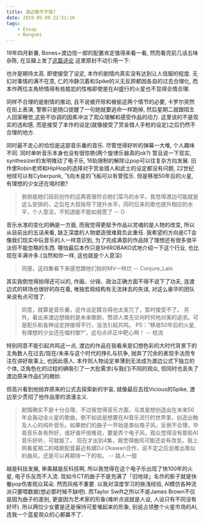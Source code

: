 ```yaml
---
title: 渡辺晚节不保?
date: 2019-05-09 22:51:16
tags:
	- Essay
	- Bangumi
---
```


19年四月新番, Bones+渡边信一郎的配置肯定值得来看一看, 然而看完前几话五味杂陈, 在豆瓣上发了[这篇评论](https://movie.douban.com/review/10151408/) 这里原封不动引用一下:

<!-- More -->

也许是期待太高. 即使接受了设定, 本作的剧情内真实没有达到让人信服的程度. 无幻对事情的满不在意, 仁的冷静沉着和Spike的义无反顾都因各自的过去合理化, 而本作两位主角矫情得有些尴尬的性格即使是在AI盛行的火星也不显得合情合理. 

同样不合理的是剧情的推动, 且不说被开除和被偷这两个情节的必要, 卡罗尔突然在街上表演, 警察只是随口提醒了一句她就要逃命一样跑掉, 然后星期二就跟陌生人回家睡觉,这些不协调的因素冲淡了观众理解和感受作品的动力. 这里说的不是现实的违和感, 而是接受了本作的设定(就像接受了赏金猎人手枪的设定)之后仍然不合理的地方.

同时最不走心的恰恰是这部音乐番的音乐. 尽管觉得好听的弹幕一大堆, 个人趣味不同. 同时单听音乐本身也没有很惊艳(两个旋律乐器真的ok?) 暂且说一下现实, synthesizer的发明推动了电子乐, 16轨限制的解除让pop可以往复杂方向发展. 旧作里Robin老师和HipHop的选择对于赏金猎人和武士的设定都没有问题, 22世纪地球可以有Cyberpunk, 飞向木星的飞船可以有管弦乐. 但是移居50年后的火星, 有理想的少女还在唱村歌?

> 我倒是她们目前创作的这两首很符合她们菜鸟的水平，我觉得渡边可能就是这么安排的，之后在大叔指导下提升水平，同时后来的歌也提升相应的水平，个人意淫，不知道能不能如我愿了
> -- O

音乐水准的变化的确是一方面, 而我觉得更赋予作品以灵魂的是人物的改变, 所以从目前出的五话来看, 缺乏深度的人物塑造很难肩负此重任. 我希望的方向是CT会像我们现实中玩音乐的人一样意识到, 为了完成满意的作品除了理想还有很多很平淡但不能忽略的东西. 哪怕最后本作只是SHIROBAKO式地介绍一下这个行业, 也比现在丰满许多.(当然和你一样, 这也就是个人意淫)

> 同感，这四集看下来感觉跟他们拍的MV一样烂
> -- Conjure_Lain

其实我倒觉得拍得还可以的, 作画、分镜、政治正确方面不得不说下了功夫, 连渡边式的转场也很好的存在着, 唯独宏观结构有无法抹去的失误, 对这么豪华的团队来说有点可惜了.

> 同意，就算是音乐番，这作设定糅合得也太突兀了，暂时接受不了。 另外，看出来渡边想做的是未来歌剧，赞颂人类无论何时何地对美的追求。可是配乐和各种设定拼接得不行，没法引起共鸣。 PS：“移居50年后的火星, 有理想的少女还在唱村歌?”，这句点评正中靶心啊！
> -- 枕流

特别同意不能引起共鸣这一点, 渡边的作品在我看来是幻想色彩的大时代背景下的主角数人在过去/现在/未来与这个时代的挣扎与抗争, 抛弃了冗余的表现手法而专注在讲好故事上, 也因此感人. 本作则人物设定单薄到无法成为渡边公式下独立的个体, 泛角色化的过程的确吸引了一大批需求(与我们)不同的观众, 但同时也丢失了渡边原来作品们的微妙.

但高兴看到他抛弃原来的公式去探索新的宇宙, 就像最后去找Vicious的Spike, 渡边至少贯彻了他作品里的浪漫主义.

> 剧情确实不是十分合理，不过我觉得音乐方面，与其是想创造出在未来50年会轰动全火星的歌曲，倒不如说是想要在AI音乐流行的世界里，创造出触及人心的纯朴音乐。如果她们的曲子一开始是类似电子风，反倒不合理，毕竟音乐各有所好，谁好谁坏很难说，要是弄个电子风，观众觉得没有那些AI音乐好听，可就尴了。 现在才出到4集，我觉得曲风可能还会有改变。我上网看星期二的唱歌配音最近有跟DJ Okawari合作，说不定之后会推出类似的曲风，还是可以再期待一下的啦。
> -- 路人一個

越是科技发展, 审美越是反科技啊, 所以我觉得在这个电子乐出现了快100年的火星, 电子乐反而不入流. 现如今CT的曲子不是充满了「旧地球」名作的影子就是快餐pop伤害观众耳朵. 然而风格不重要. 以我对深度学习的肤浅经验, AI模仿各种流派只要喂数据(想必那时候不缺吧). 而Taylor Swift之所以不是James Brown不仅是因为曲子的差别, 更是因为艺术家的形象(难听点说就是人设, 人设只有不同没有好坏). 所以两位少女要是还是保持可爱堆起来的形象, 别说占领整个火星市场的AI, 连我一个蓝星观众的心都赢不了.
